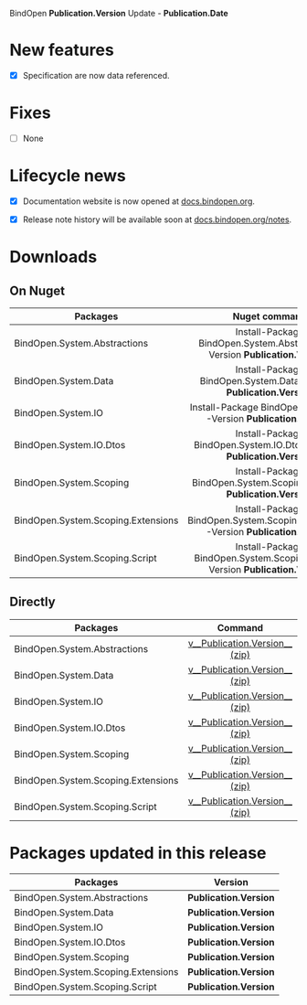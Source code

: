 BindOpen __Publication.Version__ Update - __Publication.Date__


# New features

- [X] Specification are now data referenced.


# Fixes

- [ ] None


# Lifecycle news

- [x] Documentation website is now opened at [docs.bindopen.org](https://docs.bindopen.org).
- [x] Release note history will be available soon at [docs.bindopen.org/notes](https://docs.bindopen.org/notes).


# Downloads

## On Nuget

| Packages                 |                                Nuget command                            |
|--------------------------|:-----------------------------------------------------------------------:|
| BindOpen.System.Abstractions            | Install-Package BindOpen.System.Abstractions -Version __Publication.Version__              |
| BindOpen.System.Data            | Install-Package BindOpen.System.Data -Version __Publication.Version__              |
| BindOpen.System.IO            | Install-Package BindOpen.System.IO -Version __Publication.Version__              |
| BindOpen.System.IO.Dtos            | Install-Package BindOpen.System.IO.Dtos -Version __Publication.Version__              |
| BindOpen.System.Scoping         | Install-Package BindOpen.System.Scoping -Version __Publication.Version__           |
| BindOpen.System.Scoping.Extensions | Install-Package BindOpen.System.Scoping.Extensions -Version __Publication.Version__   |
| BindOpen.System.Scoping.Script | Install-Package BindOpen.System.Scoping.Script -Version __Publication.Version__   |

## Directly

| Packages                 |                                      Command                            |
|--------------------------|:-----------------------------------------------------------------------:|
| BindOpen.System.Abstractions            | [v__Publication.Version__ (zip)](https://storage.bindopen.org/releases/packages/bindopen.data/BindOpen.System.Abstractions-__Publication.Version__.zip) |
| BindOpen.System.Data            | [v__Publication.Version__ (zip)](https://storage.bindopen.org/releases/packages/bindopen.data/BindOpen.System.Data-__Publication.Version__.zip) |
| BindOpen.System.IO            | [v__Publication.Version__ (zip)](https://storage.bindopen.org/releases/packages/bindopen.data/BindOpen.System.IO-__Publication.Version__.zip) |
| BindOpen.System.IO.Dtos            | [v__Publication.Version__ (zip)](https://storage.bindopen.org/releases/packages/bindopen.data/BindOpen.System.IO.Dtos-__Publication.Version__.zip) |
| BindOpen.System.Scoping         | [v__Publication.Version__ (zip)](https://storage.bindopen.org/releases/packages/bindopen.extensions/BindOpen.System.Scoping-__Publication.Version__.zip) |
| BindOpen.System.Scoping.Extensions | [v__Publication.Version__ (zip)](https://storage.bindopen.org/releases/packages/bindopen.scopes/BindOpen.System.Scoping.Extensions-__Publication.Version__.zip) |
| BindOpen.System.Scoping.Script | [v__Publication.Version__ (zip)](https://storage.bindopen.org/releases/packages/bindopen.script/BindOpen.System.Scoping.Script-__Publication.Version__.zip) |


# Packages updated in this release

| Packages                 |         Version       |
|--------------------------|:---------------------:|
| BindOpen.System.Abstractions            | __Publication.Version__   |
| BindOpen.System.Data            | __Publication.Version__   |
| BindOpen.System.IO            | __Publication.Version__   |
| BindOpen.System.IO.Dtos            | __Publication.Version__   |
| BindOpen.System.Scoping         | __Publication.Version__   |
| BindOpen.System.Scoping.Extensions | __Publication.Version__   |
| BindOpen.System.Scoping.Script | __Publication.Version__   |
